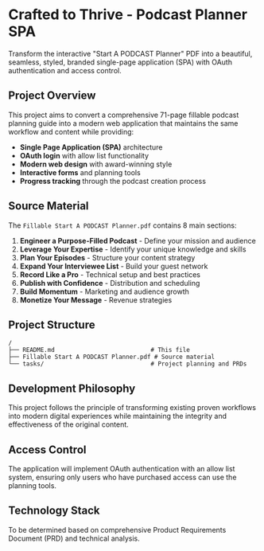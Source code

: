 # Crafted to Thrive - Podcast Planner SPA

Transform the interactive "Start A PODCAST Planner" PDF into a beautiful, seamless, styled, branded single-page application (SPA) with OAuth authentication and access control.

## Project Overview

This project aims to convert a comprehensive 71-page fillable podcast planning guide into a modern web application that maintains the same workflow and content while providing:

- **Single Page Application (SPA)** architecture
- **OAuth login** with allow list functionality
- **Modern web design** with award-winning style
- **Interactive forms** and planning tools
- **Progress tracking** through the podcast creation process

## Source Material

The `Fillable Start A PODCAST Planner.pdf` contains 8 main sections:

1. **Engineer a Purpose-Filled Podcast** - Define your mission and audience
2. **Leverage Your Expertise** - Identify your unique knowledge and skills
3. **Plan Your Episodes** - Structure your content strategy
4. **Expand Your Interviewee List** - Build your guest network
5. **Record Like a Pro** - Technical setup and best practices
6. **Publish with Confidence** - Distribution and scheduling
7. **Build Momentum** - Marketing and audience growth
8. **Monetize Your Message** - Revenue strategies

## Project Structure

```
/
├── README.md                           # This file
├── Fillable Start A PODCAST Planner.pdf # Source material
└── tasks/                              # Project planning and PRDs
```

## Development Philosophy

This project follows the principle of transforming existing proven workflows into modern digital experiences while maintaining the integrity and effectiveness of the original content.

## Access Control

The application will implement OAuth authentication with an allow list system, ensuring only users who have purchased access can use the planning tools.

## Technology Stack

To be determined based on comprehensive Product Requirements Document (PRD) and technical analysis.